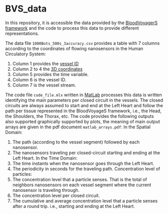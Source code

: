 # BVS_data
In this repository, it is accessible the data provided by the [BloodVoyagerS framework](https://github.com/RegineWendt/blood-voyager-s) and the code to process this data to provide different representations.

The data file `1000Bots_500s_3accuracy.csv` provides a table with 7 columns according to the coordinates of flowing nanosensors in the Human Circulatory System: 
1. Column 1 provides the [vessel ID](https://github.com/RegineWendt/blood-voyager-s/blob/master/Images/table1.pdf)
2. Column 2 to 4 the [3D coordinates](https://github.com/RegineWendt/blood-voyager-s/blob/master/Images/table1.pdf)
3. Column 5 provides the time variable.
4. Column 6 is the vessel ID.
5. Column 7 is the vessel stream.

The code file `code_file.mlx` written in [MatLab](https://www.mathworks.com/products/matlab.html) processes this data is written identifying the main parameters per closed circuit in the vessels. The closed circuits are always assumed to start and end at the Left Heart and follow the path per tissue represented in the BloodVoyageS framework, i.e., the Head, the Shoulders, the Thorax, etc.
The code provides the following outputs also supported graphically supported by plots, the meaning of main output arrays are given in the pdf document `matlab_arrays.pdf`:
In the Spatial Domain:
1. The path (according to the vessel segment) followed by each nanosensor.
2. The nanosensors traveling per closed-circuit starting and ending at the Left Heart.
In the Time Domain:
3. The time instants when the nanosensor goes through the Left Heart.
4. The periodicity in seconds for the traveling path.
Concentration level of particles:
5. The concentration level that a particle senses. That is the total of neighbors nanosensors on each vessel segment where the current nanosensor is traveling through.
6. The concentration level per closed circuit.
7. The cumulative and average concentration level that a particle senses after a round trip. i.e., starting and ending at the Left Heart.
